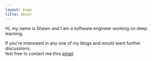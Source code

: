 ```yaml
---
layout: page
title: About
---
```


<p class="message">
    Hi, my name is Shawn and I am a software engineer working on deep learning.  
</p>

If you're interested in any one of my blogs and would want further discussions,  
feel free to contact me thru [email](kertansul@gmail.com)
